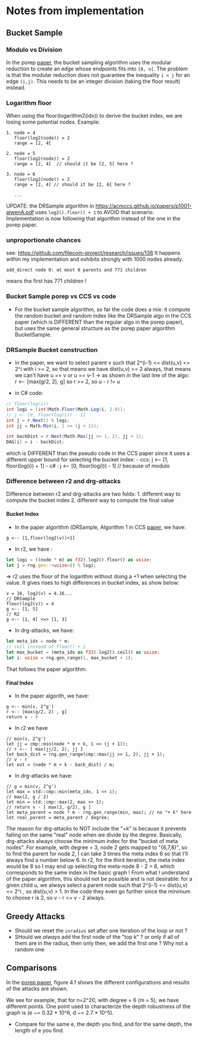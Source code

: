 # Notes from implementation

## Bucket Sample

### Modulo vs Division

In the porep [paper](https://web.stanford.edu/~bfisch/porep_short.pdf), the
bucket sampling algorithm uses the modular reduction to create an edge whose
endpoints fits into `[0, n[`. The problem is that the modular reduction does not
guarantee the inequality `i < j` for an edge `(i,j)`.
This needs to be an integer division (taking the floor result) instead.

### Logarithm floor

When using the floor(logarithm2(idx)) to derive the bucket index, we are losing
some potential nodes. Example:
```
1. node = 4
   floor(log2(node)) = 2
   range = [2, 4[

2. node = 5
   floor(log2(node)) = 2
   range = [2, 4[  // should it be [2, 5[ here ?

3. node = 6 
   floor(log2(node)) = 2
   range = [2, 4] // should it be [2, 6[ here ?

   ... 
```

UPDATE: the DRSample algorithm in https://acmccs.github.io/papers/p1001-alwenA.pdf 
uses `log2().floor() + 1` to AVOID that scenario. Implementation is now following 
that algorithm instead of the one in the porep paper.

### unproportionate chances

see: https://github.com/filecoin-project/research/issues/136
It happens within my implementation and exhibits strongly with 1000 nodes
already.
```
add_direct node 0: at most 0 parents and 771 children
```
means the first has 771 children !

### Bucket Sample porep vs CCS vs code

+ For the bucket sample algorithm, so far the code does a mix: it compute the random bucket and random index like the DRSample algo in the CCS paper (which is DIFFERENT than the regular algo in the porep paper), but uses the same general structure as the porep paper algorithm BucketSample.

### DRSample Bucket construction

+ in the paper, we want to select parent v such that 2^(i-1) <= dist(u,v) <= 2^i
with i >= 2, so that means we have dist(u,v) >= 2 always, that means we can't
have u == v or u == v-1  -> as shown in the last line of the algo:
r <-- [max(g/2, 2), g] so r >= 2, so u - r != u

+ in C# code:
```c#
// floor(log(i))
int logi = (int)Math.Floor(Math.Log(i, 2.0));
// j <- [0, floor(log(i)) - 1]
int j = r.Next() % logi;
int jj = Math.Min(i, 1 << (j + 1));

int backDist = r.Next(Math.Max(jj >> 1, 2), jj + 1);
DAG[i] = i - backDist;
```
which is DIFFERENT than the pseudo code in the CCS paper since it uses a
different upper bound for selecting the bucket index:
    - ccs: j <-- [1, floor(log(i)) + 1]
    - c# : j <-- [0, floor(log(i)) - 1] // because of modulo

### Difference between r2 and drg-attacks

Difference between r2 and drg-attacks are two folds:
    1. different way to compute the bucket index
    2. different way to compute the final value


#### Bucket Index

+ In the paper algorithm (DRSample, Algorithm 1 in CCS [paper](https://acmccs.github.io/papers/p1001-alwenA.pdf), we have:
```
g <-- [1,floor(log2(v))+1]
```

+ In r2, we have :
```rust
let logi = ((node * m) as f32).log2().floor() as usize;
let j = rng.gen::<usize>() % logi;
```
=> r2 uses the floor of the logarithm without doing a +1 when selecting the
value. It gives rises to high differences in bucket index, as show below:
```
v = 18, log2(v) = 4.16... 
// DRSample
floor(log2(v)) = 4
g <-- [1, 5]
// R2
g <-- [1, 4[ <=> [1, 3]
```

+ In drg-attacks, we have:
```rust
let meta_idx = node * m;
// ceil instead of floor() + 1
let max_bucket = (meta_idx as f32).log2().ceil() as usize;
let i: usize = rng.gen_range(1, max_bucket + 1);
```
That follows the paper algorithm.

#### Final Index 

+ In the paper algorith, we have:
```
g <-- min(v, 2^g')
r <-- [max(g/2, 2) , g]
return v - r
```

+ In r2 we have
```
// min(v, 2^g')
let jj = cmp::min(node * m + k, 1 << (j + 1));
// r <-- [ max(jj/2, 2), jj ]
let back_dist = rng.gen_range(cmp::max(jj >> 1, 2), jj + 1);
// v - r
let out = (node * m + k - back_dist) / m;
```

+ In drg-attacks we have:
```
// g = min(v, 2^g')
let max = std::cmp::min(meta_idx, 1 << i);
// max(2, g / 2)
let min = std::cmp::max(2, max >> 1);
// return v - [ max(2, g/2), g ]
let meta_parent = node * m - rng.gen_range(min, max); // no "+ k" here
let real_parent = meta_parent / degree; 
```

The reason for drg-attacks to NOT include the "+k" is because it prevents
falling on the same "real" node when we divide by the degree. Basically,
drg-attacks always choose the minimum index for the "bucket of meta nodes".  For
example, with degree = 3, node 2 gets mapped to "{6,7,8}", so to find the parent
for node 2, I can take 3 times the meta index 6 so that I'll always find a number
below 6. In r2, for the third iteration, the meta index would be 8 so I may end
up selecting the meta-node 8 - 2 = 6, which corresponds to the same index in the
basic graph ! From what I understand of the paper algorithm, this should not be
possible and is not desirable: for a given child u, we always select a parent
node such that 2^(i-1) <= dist(u,v) <= 2^i , so dist(u,v) > 1. In the code they
even go further since the minimum to choose r is 2, so v - r <= v - 2 always.

## Greedy Attacks

+ Should we reset the `inradius` set after one iteration of the loop or not ?
+ SHould we *always* add the first node of the "top k" ? or only if all of them
    are in the radius, then only then, we add the first one ? Why not a random one


## Comparisons

In the [porep paper](https://web.stanford.edu/~bfisch/porep_short.pdf), figure
4.1 shows the different configurations and results of the attacks are shown.

We see for example, that for n=2^20, with degree = 6 (m = 5), we have different
points.  One point used to characterize the depth robustness of the graph is 
(e ~= 0.32 * 10^6, d ~= 2.7 * 10^5).

+ Compare for the same e, the depth you find, and for the same depth, the length
  of e you find.
